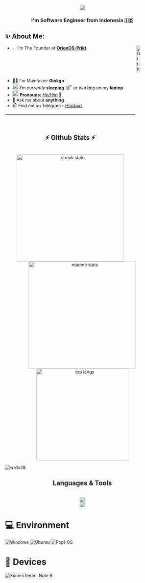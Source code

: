 <h1 align="center">
    <img src="https://readme-typing-svg.herokuapp.com/?font=Righteous&size=35&center=true&vCenter=true&width=500&height=70&duration=4000&lines=Hi+There!+👋;+I'm+Hirokixd!;" />
</h1>

<h3 align="center">I'm Software Engineer from Indonesia 🇮🇩</h3>

## ✨ About Me:
<img width="15%" align="right" alt="Github Image" src="https://media.giphy.com/media/iIGT8Y1rOYhBpdHh1C/giphy.gif" />

-  <img width="2.5%" alt="GIF" src="https://github.com/TheDudeThatCode/TheDudeThatCode/blob/master/Assets/Developer.gif"  />  I’m The Founder of **[OrionOS-Prjkt](https://github.com/OrionOS-prjkt)**. <br>
- 👨‍💻 I'm Maintainer **Ginkgo**
- <img alt="GIF" src="https://github.com/TheDudeThatCode/TheDudeThatCode/blob/master/Assets/wave.gif" width="20px" /> I’m *currently* **sleeping** 😴 or *working* on my **laptop**
- <img alt="GIF" src="https://github.com/TheDudeThatCode/TheDudeThatCode/blob/master/Assets/powerup.gif" width="20px" /> **Pronouns:** [*He/Him*](https://pronoun.is/he) 🧔
- 💬 Ask me about **anything**
- 📫 Find me on Telegram - [Hirokixd](https://t.me/Hirokixd28).

<hr>

<br/>

<h2 align="center">⚡ Github Stats ⚡</h2>
<br>
<div align=center>
  <img width=350 src="https://github-readme-streak-stats-salesp07.vercel.app/?user=Wrdn28&count_private=true&theme=react&border_radius=10" alt="streak stats"/>
  <img width=350 src="https://github-readme-stats-salesp07.vercel.app/api?username=Wrdn28&count_private=true&show_icons=true&theme=react&rank_icon=github&border_radius=10" alt="readme stats" />
  <br/>
  <img width=300 align="center" src="https://github-readme-stats-salesp07.vercel.app/api/top-langs/?username=Wrdn28&hide=HTML&langs_count=8&layout=compact&theme=react&border_radius=10&size_weight=0.5&count_weight=0.5&exclude_repo=github-readme-stats" alt="top langs" />
  <p align="left"> <img src="https://komarev.com/ghpvc/?username=wrdn28&label=Profile%20views&color=0e75b6&style=flat" alt="wrdn28" /> </p>
</div>

<h2 align="center">Languages & Tools</h2>
<br/>
<div align="center">
    <img src="https://skillicons.dev/icons?i=html,css,js,bun,react,nextjs,tailwind,bootstrap,vscode,git" /> <br>
    <img src="https://skillicons.dev/icons?i=androidstudio,java,kotlin,figma,linux,mysql,bash,vim" />
</div>

# 💻 Environment
![Windows](https://img.shields.io/badge/Windows%2010-00BBFF?style=flat-square&logo=Windows&logoColor=ffffff)
![Ubuntu](https://img.shields.io/badge/Ubuntu-ED9121?style=flat-square&logo=Ubuntu&logoColor=ffffff)
![Pop!_OS](https://img.shields.io/badge/Pop!_OS-48B9C7?style=flat-square&logo=Pop!_OS&logoColor=white)

# 📱 Devices
![Xiaomi Redmi Note 8](https://img.shields.io/badge/Xiaomi%20Redmi%20Note%208%20-ED9121?style=flat-square&logo=xiaomi&logoColor=ffffff)
